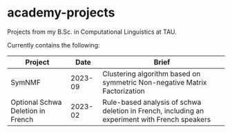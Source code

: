 # academy-projects
Projects from my B.Sc. in Computational Linguistics at TAU.

Currently contains the following:

Project                            | Date    | Brief
-------------                      | ------- | ----
SymNMF                             | 2023-09 | Clustering algorithm based on symmetric Non-negative Matrix Factorization
Optional Schwa Deletion in French  | 2023-02 | Rule-based analysis of schwa deletion in French, including an experiment with French speakers


